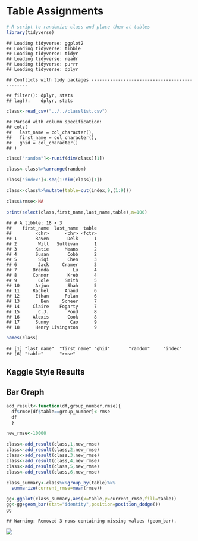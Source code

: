 Table Assignments
================

``` r
# R script to randomize class and place them at tables
library(tidyverse)
```

    ## Loading tidyverse: ggplot2
    ## Loading tidyverse: tibble
    ## Loading tidyverse: tidyr
    ## Loading tidyverse: readr
    ## Loading tidyverse: purrr
    ## Loading tidyverse: dplyr

    ## Conflicts with tidy packages ----------------------------------------------

    ## filter(): dplyr, stats
    ## lag():    dplyr, stats

``` r
class<-read_csv("../../classlist.csv")
```

    ## Parsed with column specification:
    ## cols(
    ##   last_name = col_character(),
    ##   first_name = col_character(),
    ##   ghid = col_character()
    ## )

``` r
class["random"]<-runif(dim(class)[1])

class<-class%>%arrange(random)

class["index"]<-seq(1:dim(class)[1])

class<-class%>%mutate(table=cut(index,9,(1:9)))

class$rmse<-NA

print(select(class,first_name,last_name,table),n=100)
```

    ## # A tibble: 18 × 3
    ##    first_name  last_name  table
    ##         <chr>      <chr> <fctr>
    ## 1       Raven       Delk      1
    ## 2        Will   Sullivan      1
    ## 3       Katie      Means      2
    ## 4       Susan       Cobb      2
    ## 5        Siqi       Chen      3
    ## 6        Jack     Cramer      3
    ## 7      Brenda         Lu      4
    ## 8      Connor       Kreb      4
    ## 9        Cole      Smith      5
    ## 10      Arjun       Shah      5
    ## 11     Rachel      Anand      6
    ## 12      Ethan      Polan      6
    ## 13        Ben     Scheer      7
    ## 14     Claire    Fogarty      7
    ## 15       C.J.       Pond      8
    ## 16     Alexis       Cook      8
    ## 17      Sunny        Cao      9
    ## 18      Henry Livingston      9

``` r
names(class)
```

    ## [1] "last_name"  "first_name" "ghid"       "random"     "index"     
    ## [6] "table"      "rmse"

Kaggle Style Results
--------------------

Bar Graph
---------

``` r
add_result<-function(df,group_number,rmse){
  df$rmse[df$table==group_number]<-rmse
  df
  }

new_rmse<-10000

class<-add_result(class,1,new_rmse)
class<-add_result(class,2,new_rmse)
class<-add_result(class,3,new_rmse)
class<-add_result(class,4,new_rmse)
class<-add_result(class,5,new_rmse)
class<-add_result(class,6,new_rmse)

class_summary<-class%>%group_by(table)%>%
  summarize(current_rmse=mean(rmse))

gg<-ggplot(class_summary,aes(x=table,y=current_rmse,fill=table))
gg<-gg+geom_bar(stat="identity",position=position_dodge())
gg
```

    ## Warning: Removed 3 rows containing missing values (geom_bar).

![](table_assignments_files/figure-markdown_github-ascii_identifiers/unnamed-chunk-2-1.png)
